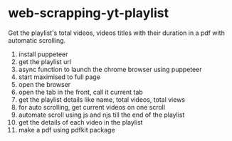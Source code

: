 # web-scrapping-yt-playlist
Get the playlist's  total videos, videos titles with their duration in a pdf with automatic scrolling.
1. install puppeteer
2. get the playlist url 
3. async function to launch the chrome browser using puppeteer
4. start maximised to full page
5. open the browser
6. open the tab in the front, call it current tab
7.  get the playlist details like name, total videos, total views
8. for auto scrolling, get current videos on one scroll
9. automate scroll using js and njs till the end of the playlist
10. get the details of each video in the playlist
11. make a pdf using pdfkit package
